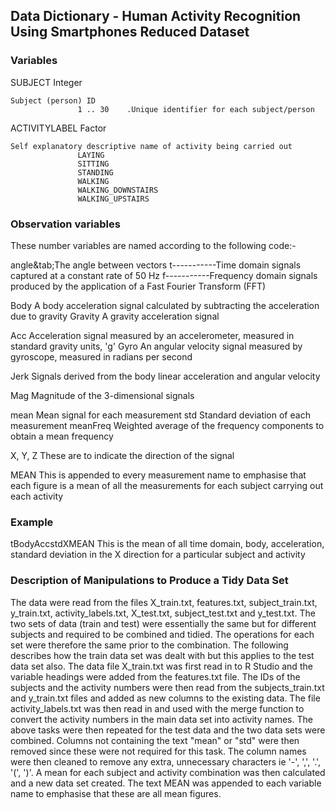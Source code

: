 ## Data Dictionary - Human Activity Recognition Using Smartphones Reduced Dataset

### Variables
SUBJECT				Integer

    Subject (person) ID
                   1 .. 30    .Unique identifier for each subject/person
           
ACTIVITYLABEL		Factor

    Self explanatory descriptive name of activity being carried out
                   LAYING
                   SITTING
                   STANDING
                   WALKING
                   WALKING_DOWNSTAIRS
                   WALKING_UPSTAIRS

### Observation variables
These number variables are named according to the following code:-

angle&tab;The angle between vectors
t-----------Time domain signals captured at a constant rate of 50 Hz
f-----------Frequency domain signals produced by the application of a Fast Fourier Transform (FFT)

Body		A body acceleration signal calculated by subtracting the acceleration due to gravity
Gravity		A gravity acceleration signal

Acc			Acceleration signal measured by an accelerometer, measured in standard gravity units,  'g'
Gyro		An angular velocity signal measured by gyroscope, measured in radians per second

Jerk		Signals derived from the body linear acceleration and angular velocity

Mag			Magnitude of the 3-dimensional signals

mean		Mean signal for each measurement
std			Standard deviation of each measurement
meanFreq	Weighted average of the frequency components to obtain a mean frequency

X, Y, Z		These are to indicate the direction of the signal

MEAN		This is appended to every measurement name to emphasise that each 
         	figure is a mean of all the measurements for each subject carrying out
         	each activity


### Example
tBodyAccstdXMEAN	This is the mean of all time domain, body, acceleration, standard
                    deviation in the X direction for a particular subject and activity


### Description of Manipulations to Produce a Tidy Data Set
The data were read from the files X_train.txt, features.txt, subject_train.txt, y_train.txt,
activity_labels.txt, X_test.txt, subject_test.txt and y_test.txt.  The two sets of data
(train and test) were essentially the same but for different subjects and required to be
combined and tidied.  The operations for each set were therefore the same prior to the
combination.  The following describes how the train data set was dealt with but this applies
to the test data set also.  The data file X_train.txt was first read in to R Studio and the
variable headings were added from the features.txt file.  The IDs of the subjects and the
activity numbers were then read from the subjects_train.txt and y_train.txt files and added
as new columns to the existing data.  The file activity_labels.txt was then read in and used
with the merge function to convert the activity numbers in the main data set into activity
names.  The above tasks were then repeated for the test data and the two data sets were
combined.  Columns not containing the text "mean" or "std" were then removed since these
were not required for this task.  The column names were then cleaned to remove any extra,
unnecessary characters ie '-', ',', '.', '(', ')'.  A mean for each subject and activity
combination was then calculated and a new data set created.  The text MEAN was appended to
each variable name to emphasise that these are all mean figures.  